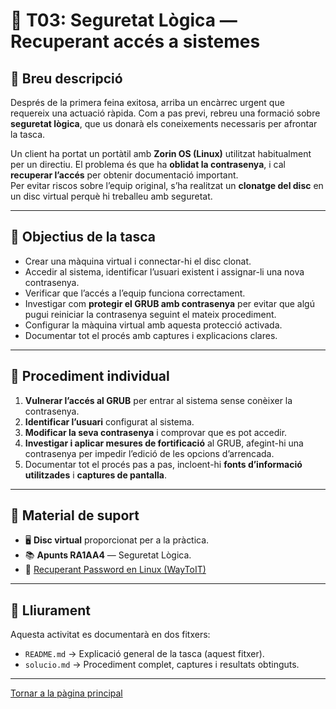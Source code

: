 # 🧰 T03: Seguretat Lògica — Recuperant accés a sistemes

## 📌 Breu descripció
Després de la primera feina exitosa, arriba un encàrrec urgent que requereix una actuació ràpida. Com a pas previ, rebreu una formació sobre **seguretat lògica**, que us donarà els coneixements necessaris per afrontar la tasca.

Un client ha portat un portàtil amb **Zorin OS (Linux)** utilitzat habitualment per un directiu. El problema és que ha **oblidat la contrasenya**, i cal **recuperar l’accés** per obtenir documentació important.  
Per evitar riscos sobre l’equip original, s’ha realitzat un **clonatge del disc** en un disc virtual perquè hi treballeu amb seguretat.

---

## 🎯 Objectius de la tasca
- Crear una màquina virtual i connectar-hi el disc clonat.  
- Accedir al sistema, identificar l’usuari existent i assignar-li una nova contrasenya.  
- Verificar que l’accés a l’equip funciona correctament.  
- Investigar com **protegir el GRUB amb contrasenya** per evitar que algú pugui reiniciar la contrasenya seguint el mateix procediment.  
- Configurar la màquina virtual amb aquesta protecció activada.  
- Documentar tot el procés amb captures i explicacions clares.

---

## 🧭 Procediment individual
1. **Vulnerar l’accés al GRUB** per entrar al sistema sense conèixer la contrasenya.  
2. **Identificar l’usuari** configurat al sistema.  
3. **Modificar la seva contrasenya** i comprovar que es pot accedir.  
4. **Investigar i aplicar mesures de fortificació** al GRUB, afegint-hi una contrasenya per impedir l’edició de les opcions d’arrencada.  
5. Documentar tot el procés pas a pas, incloent-hi **fonts d’informació utilitzades** i **captures de pantalla**.

---

## 📝 Material de suport
- 🖥️ **Disc virtual** proporcionat per a la pràctica.  
- 📚 **Apunts RA1AA4** — Seguretat Lògica.  
- 🔗 [Recuperant Password en Linux (WayToIT)](https://waytoit.wordpress.com/2013/06/06/recuperando-password-en-ubuntu/)

---

## 📂 Lliurament
Aquesta activitat es documentarà en dos fitxers:
- `README.md` → Explicació general de la tasca (aquest fitxer).  
- `solucio.md` → Procediment complet, captures i resultats obtinguts.

---



[Tornar a la pàgina principal](../)

